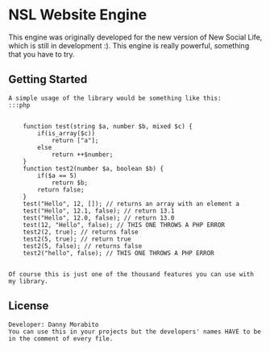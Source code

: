 
# NSL Website Engine

This engine was originally developed for the new version of New Social Life, which is still in development :). This engine is really powerful, something that you have to try.

## Getting Started

	A simple usage of the library would be something like this: 
	:::php
	

		function test(string $a, number $b, mixed $c) {
			if(is_array($c))
				return ["a"];
			else
				return ++$number;
		}
		function test2(number $a, boolean $b) {
			if($a == 5)
				return $b;
			return false; 
		}
		test("Hello", 12, []); // returns an array with an element a
		test("Hello", 12.1, false); // return 13.1
		test("Hello", 12.0, false); // return 13.0
		test(12, "Hello", false); // THIS ONE THROWS A PHP ERROR
		test2(2, true); // returns false
		test2(5, true); // return true
		test2(5, false); // returns false
		test2("hello", false); // THIS ONE THROWS A PHP ERROR
	

	Of course this is just one of the thousand features you can use with my library.

	
## License
	Developer: Danny Morabito
	You can use this in your projects but the developers' names HAVE to be in the comment of every file.
